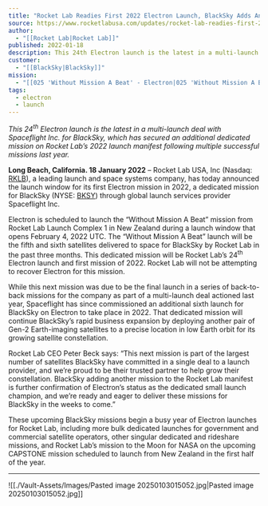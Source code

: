 ```yaml
---
title: "Rocket Lab Readies First 2022 Electron Launch, BlackSky Adds Another Mission to Manifest "
source: https://www.rocketlabusa.com/updates/rocket-lab-readies-first-2022-electron-launch-blacksky-adds-another-mission-to-manifest/
author:
  - "[[Rocket Lab|Rocket Lab]]"
published: 2022-01-18
description: This 24th Electron launch is the latest in a multi-launch deal with Spaceflight Inc. for BlackSky, which has secured an additional dedicated mission on Rocket Lab’s 2022 launch manifest following multiple successful missions last year.
customer:
  - "[[BlackSky|BlackSky]]"
mission:
  - "[[025 'Without Mission A Beat' - Electron|025 'Without Mission A Beat' - Electron]]"
tags:
  - electron
  - launch
---
```

*This 24<sup>th</sup> Electron launch is the latest in a multi-launch deal with Spaceflight Inc. for BlackSky, which has secured an additional dedicated mission on Rocket Lab’s 2022 launch manifest following multiple successful missions last year.*

**Long Beach, California. 18 January 2022** – Rocket Lab USA, Inc (Nasdaq: [RKLB](https://investors.rocketlabusa.com/)), a leading launch and space systems company, has today announced the launch window for its first Electron mission in 2022, a dedicated mission for BlackSky (NYSE: [BKSY](http://www.blacksky.com/)) through global launch services provider Spaceflight Inc.

Electron is scheduled to launch the “Without Mission A Beat” mission from Rocket Lab Launch Complex 1 in New Zealand during a launch window that opens February 4, 2022 UTC. The “Without Mission A Beat” launch will be the fifth and sixth satellites delivered to space for BlackSky by Rocket Lab in the past three months. This dedicated mission will be Rocket Lab’s 24<sup>th</sup> Electron launch and first mission of 2022. Rocket Lab will not be attempting to recover Electron for this mission.

While this next mission was due to be the final launch in a series of back-to-back missions for the company as part of a multi-launch deal actioned last year, Spaceflight has since commissioned an additional sixth launch for BlackSky on Electron to take place in 2022. That dedicated mission will continue BlackSky’s rapid business expansion by deploying another pair of Gen-2 Earth-imaging satellites to a precise location in low Earth orbit for its growing satellite constellation.

Rocket Lab CEO Peter Beck says: “This next mission is part of the largest number of satellites BlackSky have committed in a single deal to a launch provider, and we’re proud to be their trusted partner to help grow their constellation. BlackSky adding another mission to the Rocket Lab manifest is further confirmation of Electron’s status as the dedicated small launch champion, and we’re ready and eager to deliver these missions for BlackSky in the weeks to come.”

These upcoming BlackSky missions begin a busy year of Electron launches for Rocket Lab, including more bulk dedicated launches for government and commercial satellite operators, other singular dedicated and rideshare missions, and Rocket Lab’s mission to the Moon for NASA on the upcoming CAPSTONE mission scheduled to launch from New Zealand in the first half of the year.

---

![[./Vault-Assets/Images/Pasted image 20250103015052.jpg|Pasted image 20250103015052.jpg]]